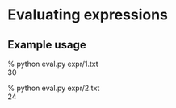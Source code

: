 # Evaluating expressions

## Example usage

% python eval.py expr/1.txt\
30

% python eval.py expr/2.txt\
24
